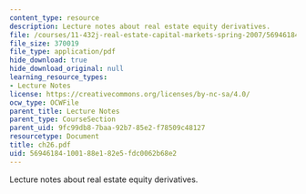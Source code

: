 ```yaml
---
content_type: resource
description: Lecture notes about real estate equity derivatives.
file: /courses/11-432j-real-estate-capital-markets-spring-2007/56946184100188e182e5fdc0062b68e2_ch26.pdf
file_size: 370019
file_type: application/pdf
hide_download: true
hide_download_original: null
learning_resource_types:
- Lecture Notes
license: https://creativecommons.org/licenses/by-nc-sa/4.0/
ocw_type: OCWFile
parent_title: Lecture Notes
parent_type: CourseSection
parent_uid: 9fc99db8-7baa-92b7-85e2-f78509c48127
resourcetype: Document
title: ch26.pdf
uid: 56946184-1001-88e1-82e5-fdc0062b68e2
---
```

Lecture notes about real estate equity derivatives.